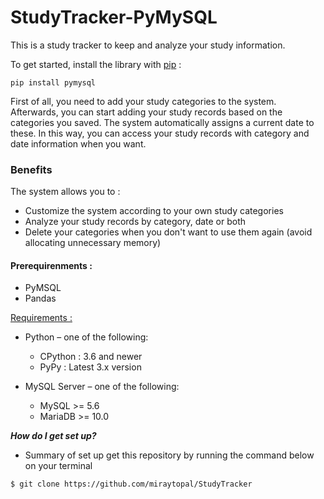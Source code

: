 # StudyTracker-PyMySQL

This is a study tracker to keep and analyze your study information.

To get started, install the library with [pip](https://pip.pypa.io/en/stable/) :
```
pip install pymysql
```
First of all, you need to add your study categories to the system. Afterwards, you can start adding your study records based on the categories you saved. The system automatically assigns a current date to these. In this way, you can access your study records with category and date information when you want.

### Benefits 

The system allows you to :

- Customize the system according to your own study categories
- Analyze your study records by category, date or both
- Delete your categories when you don't want to use them again (avoid allocating unnecessary memory)

#### Prerequirenments :

- PyMSQL
- Pandas

[Requirements :](https://pypi.org/project/PyMySQL/)

- Python – one of the following:
  - CPython : 3.6 and newer
  - PyPy : Latest 3.x version

- MySQL Server – one of the following:
  - MySQL >= 5.6 
  - MariaDB >= 10.0

***How do I get set up?***

- Summary of set up get this repository by running the command below on your terminal
```
$ git clone https://github.com/miraytopal/StudyTracker
```
